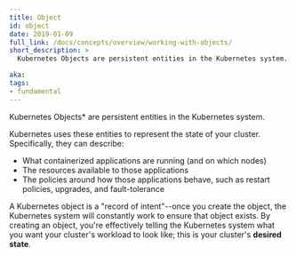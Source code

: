 ```yaml
---
title: Object
id: object
date: 2019-01-09
full_link: /docs/concepts/overview/working-with-objects/
short_description: >
  Kubernetes Objects are persistent entities in the Kubernetes system.

aka: 
tags:
- fundamental
---
```

 Kubernetes Objects* are persistent entities in the Kubernetes system.

<!--more--> 

Kubernetes uses these entities to represent the state of your cluster. Specifically, they can describe:

* What containerized applications are running (and on which nodes)
* The resources available to those applications
* The policies around how those applications behave, such as restart policies, upgrades, and fault-tolerance

A Kubernetes object is a "record of intent"--once you create the object, the Kubernetes system will constantly work to ensure that object exists.
By creating an object, you're effectively telling the Kubernetes system what you want your cluster's workload to look like; this is your cluster's **desired state**.

